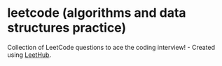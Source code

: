 # leetcode (algorithms and data structures practice)
Collection of LeetCode questions to ace the coding interview! - Created using [LeetHub](https://github.com/QasimWani/LeetHub).
